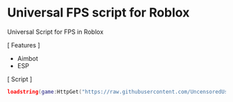# Universal FPS script for Roblox
Universal Script for FPS in Roblox

[ Features ]
- Aimbot
- ESP

[ Script ]
```lua
loadstring(game:HttpGet("https://raw.githubusercontent.com/UncensoredUsers/UniversalFPS/refs/heads/main/Universal.lua"))();
```
